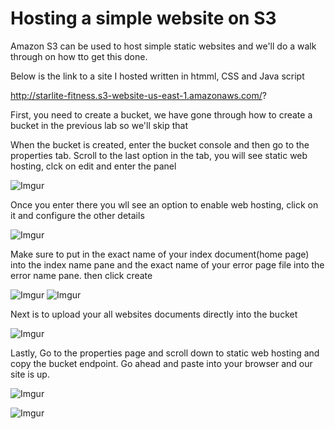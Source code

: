 # Hosting a simple website on S3

Amazon S3 can be used to host simple static websites and we'll do a walk through on how tto get this done.

Below is the link to a site I hosted written in htmml, CSS and Java script

http://starlite-fitness.s3-website-us-east-1.amazonaws.com/?

First, you need to create a bucket, we have gone through how to create a bucket in the previous lab so we'll skip that 

When the bucket is created, enter the bucket console and then go to the properties tab. Scroll to the last option in the tab, you will see static web hosting, clck on edit and enter the panel

![Imgur](https://imgur.com/ApNmGhD.jpg)

Once you enter there you wll see an option to enable web hosting, click on it and configure the other details

![Imgur](https://imgur.com/mZwRwe2.jpg)

Make sure to put in the exact name of your index document(home page) into the index name pane and the exact name of your error page file into the error name pane. then click create

![Imgur](https://imgur.com/zAUBGeX.jpg)
![Imgur](https://imgur.com/XT8D8q0.jpg)

Next is to upload your all websites documents directly into the bucket 

![Imgur](https://imgur.com/XtEIkPU.jpg)

Lastly, Go to the properties page and scroll down to static web hosting and copy the bucket endpoint. Go ahead and paste into your browser and our site is up.

![Imgur](https://imgur.com/Tq4m9yW.jpg)

    
![Imgur](https://imgur.com/uhKg43V.jpg)
